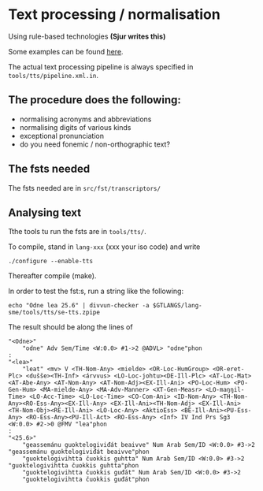 # Text processing / normalisation

Using rule-based technologies **(Sjur writes this)**

Some examples can be found [here](/speech-smj/TextProcessing.html).

The actual text processing pipeline is always specified in `tools/tts/pipeline.xml.in`.

## The procedure does the following:

- normalising acronyms and abbreviations
- normalising digits of various kinds
- exceptional pronunciation
- do you need fonemic / non-orthographic text?

## The fsts needed

The fsts needed are in `src/fst/transcriptors/` 

## Analysing text

Tthe tools tu run the fsts are in `tools/tts/`.

To compile, stand in `lang-xxx` (xxx your iso code) and write

`./configure --enable-tts` 

Thereafter compile (make).

In order to test the fst:s, run a string like the following:

```
echo "Odne lea 25.6" | divvun-checker -a $GTLANGS/lang-sme/tools/tts/se-tts.zpipe
```

The result should be along the lines of


```
"<Odne>"
    "odne" Adv Sem/Time <W:0.0> #1->2 @ADVL> "odne"phon
:
"<lea>"
    "leat" <mv> V <TH-Nom-Any> <mielde> <OR-Loc-HumGroup> <OR-eret-Plc> <dušše><TH-Inf> <árvvus> <LO-Loc-johtu><DE-Ill-Plc> <AT-Loc-Mat> <AT-Abe-Any> <AT-Nom-Any> <AT-Nom-Adj><EX-Ill-Ani> <PO-Loc-Hum> <PO-Gen-Hum> <MA-mielde-Any> <MA-Adv-Manner> <XT-Gen-Measr> <LO-maŋŋil-Time> <LO-Acc-Time> <LO-Loc-Time> <CO-Com-Ani> <ID-Nom-Any> <TH-Nom-Any><RO-Ess-Any><EX-Ill-Any> <EX-Ill-Ani><TH-Nom-Adj> <EX-Ill-Ani> <TH-Nom-Obj><RE-Ill-Ani> <LO-Loc-Any> <AktioEss> <BE-Ill-Ani><PU-Ess-Any> <RO-Ess-Any><PU-Ill-Act> <RO-Ess-Any> <Inf> IV Ind Prs Sg3 <W:0.0> #2->0 @FMV "lea"phon
:
"<25.6>"
    "geassemánu guoktelogiviđát beaivve" Num Arab Sem/ID <W:0.0> #3->2  "geassemánu guoktelogiviđát beaivve"phon
    "guoktelogivihtta čuokkis guhtta" Num Arab Sem/ID <W:0.0> #3->2  "guoktelogivihtta čuokkis guhtta"phon
    "guoktelogivihtta čuokkis guđát" Num Arab Sem/ID <W:0.0> #3->2
	"guoktelogivihtta čuokkis guđát"phon
```	
